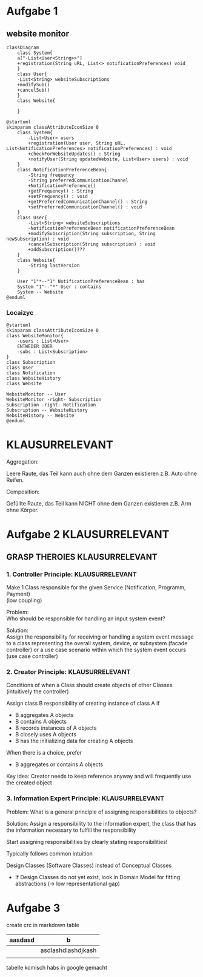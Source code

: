 # Aufgabe 1
## website monitor

```mermaid
classDiagram
    class System{
    a["-List<User<String>>"]
    +registration(String uRL, List<> notificationPreferences) void 
    }
    class User{
    -List<String> websiteSubscriptions
    +modifySub()
    +cancelSub()
    }
    class Website{
    
    }
```
```plantuml
@startuml
skinparam classAttributeIconSize 0
    class System{
        -List<User> users
        +registration(User user, String uRL, List<NotificationPreferences> notificationPreferences) : void 
        +checkForWebsiteUpdates() : String
        +notifyUser(String updatedWebsite, List<User> users) : void
    }
    class NotificationPreferenceBean{
        -String frequency
        -String preferredCommunicationChannel
        +NotificationPreference()
        +getFrequency() : String
        +setFrequency() : void
        +getPreferredCommunicationChannel() : String
        +setPreferredCommunicationChannel() : void
    }
    class User{
        -List<String> websiteSubscriptions
        -NotificationPreferenceBean notificationPreferenceBean
        +modifySubscription(String subscription, String newSubscription) : void
        +cancelSubscription(String subscription) : void
        +addSubscription()???
    }
    class Website{
        -String lastVersion
    }

    User "1"*--"1" NotificationPreferenceBean : has
    System "1"--"*" User : contains
    System -- Website
@enduml
```
### Locaizyc
```plantuml
@startuml
skinparam classAttributeIconSize 0
class WebsiteMonitor{
    -users : List<User>
    ENTWEDER ODER
    -subs : List<Subscription>
}
class Subscription
class User
class Notification
class WebsiteHistory
class Website

WebsiteMonitor -- User
WebsiteMonitor -right- Subscription
Subscription -right- Notification
Subscription -- WebsiteHistory
WebsiteHistory -- Website
@enduml
```


# KLAUSURRELEVANT

Aggregation:

Leere Raute, das Teil kann auch ohne dem Ganzen existieren z.B. Auto ohne Reifen.


Composition:

Gefüllte Raute, das Teil kann NICHT ohne dem Ganzen existieren z.B. Arm ohne Körper.


# Aufgabe 2 KLAUSURRELEVANT

## GRASP THEROIES KLAUSURRELEVANT

### 1. Controller Principle: KLAUSURRELEVANT
Make 1 Class responsible for the given Service (Notification, Programm, Payment)<br>
(low coupling)

Problem: <br>
Who should be responsible for handling an input
system event?

Solution: <br>
Assign the responsibility for receiving or handling
a system event message to a class representing
the overall system, device, or subsystem (facade
controller) or a use case scenario within which the
system event occurs (use case controller)
### 2. Creator Principle: KLAUSURRELEVANT
Conditions of when a Class should create objects of other Classes<br>
(intuitively the controller)

Assign class B responsibility of creating instance
of class A if
- B aggregates A objects
- B contains A objects
- B records instances of A objects
- B closely uses A objects
- B has the initializing data for creating A objects

When there is a choice, prefer
- B aggregates or contains A objects

Key idea: Creator needs to keep reference
anyway and will frequently use the created object
### 3. Information Expert Principle: KLAUSURRELEVANT
Problem: What is a general principle of assigning
responsibilities to objects?

Solution: Assign a responsibility to the
information expert, the class that has the
information necessary to fulfill the
responsibility

Start assigning responsibilities by clearly stating
responsibilities!

Typically follows common intuition

Design Classes (Software Classes) instead of
Conceptual Classes
- If Design Classes do not yet exist, look in Domain Model
for fitting abstractions (-> low representational gap)

# Aufgabe 3
create crc in markdown table

| aasdasd | b                  |
| ------- | ------------------ |
|         | asdlashdlashdjkash |
|         |                    |

tabelle komisch habs in google gemacht